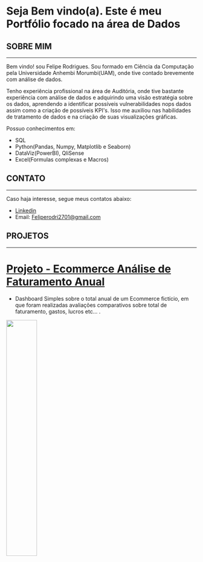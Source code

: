 # Seja Bem vindo(a). Este é meu Portfólio focado na área de Dados

## SOBRE MIM
-------------------------------------------------------------------------------------------------------------------------------
  Bem vindo! sou Felipe Rodrigues. Sou formado em Ciência da Computação pela Universidade Anhembi Morumbi(UAM), onde tive contado brevemente com análise de dados.

  Tenho experiência profissional na área de Auditória, onde tive bastante experiência com análise de dados e adquirindo uma visão estratégia sobre os dados, aprendendo a identificar possíveis vulnerabilidades nops dados assim como a criação de possíveis KPI's. Isso me auxiliou nas habilidades de tratamento de dados e na criação de suas visualizações gráficas.

Possuo conhecimentos em:

* SQL
* Python(Pandas, Numpy, Matplotlib e Seaborn)
* DataViz(PowerBI), QliSense
* Excel(Formulas complexas e Macros)

## CONTATO
-------------------------------------------------------------------------------------------------------------------------------
Caso haja interesse, segue meus contatos abaixo:

* [Linkedin](https://www.linkedin.com/in/felipe-rodrigues2701/)
* Email: Feliperodri2701@gmail.com

## PROJETOS
-------------------------------------------------------------------------------------------------------------------------------
# [Projeto - Ecommerce Análise de Faturamento Anual](https://github.com/FelipeRodrii/Projeto-Ecommerce)
* Dashboard Simples sobre o total anual de um Ecommerce fictício, em que foram realizadas avaliações comparativos sobre total de faturamento, gastos, lucros etc... . 
<img src="https://github.com/FelipeRodrii/Projeto-Ecommerce/blob/main/First_Page.png" height ="40%" />


